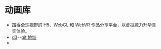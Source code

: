 # 动画库

-   [踏得](https://techbrood.com/user/56)全球视野的 H5、WebGL 和 WebVR 作品分享平台，以虚拟魔力升华真实体验。
-   [d3](https://d3js.org/)--[git 地址](https://github.com/d3/d3/wiki/Gallery)
-
